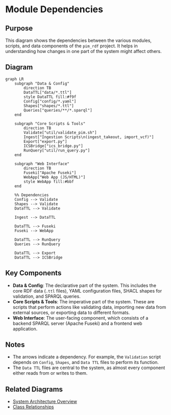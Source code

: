 # Module Dependencies

## Purpose
This diagram shows the dependencies between the various modules, scripts, and data components of the `pim_rdf` project. It helps in understanding how changes in one part of the system might affect others.

## Diagram
```mermaid
graph LR
    subgraph "Data & Config"
        direction TB
        DataTTL["data/*.ttl"]
        style DataTTL fill:#f9f
        Config["config/*.yaml"]
        Shapes["shapes/*.ttl"]
        Queries["queries/**/*.sparql"]
    end

    subgraph "Core Scripts & Tools"
        direction TB
        Validate["util/validate_pim.sh"]
        Ingest["Ingestion Scripts\n(ingest_takeout, import_vcf)"]
        Export["export.py"]
        ICSBridge["ics_bridge.py"]
        RunQuery["util/run_query.py"]
    end

    subgraph "Web Interface"
        direction TB
        Fuseki["Apache Fuseki"]
        WebApp["Web App (JS/HTML)"]
        style WebApp fill:#bbf
    end

    %% Dependencies
    Config --> Validate
    Shapes --> Validate
    DataTTL --> Validate

    Ingest --> DataTTL

    DataTTL --> Fuseki
    Fuseki --> WebApp

    DataTTL --> RunQuery
    Queries --> RunQuery

    DataTTL --> Export
    DataTTL --> ICSBridge
```

## Key Components
- **Data & Config**: The declarative part of the system. This includes the core RDF data (`.ttl` files), YAML configuration files, SHACL shapes for validation, and SPARQL queries.
- **Core Scripts & Tools**: The imperative part of the system. These are scripts that perform actions like validating data, importing new data from external sources, or exporting data to different formats.
- **Web Interface**: The user-facing component, which consists of a backend SPARQL server (Apache Fuseki) and a frontend web application.

## Notes
- The arrows indicate a dependency. For example, the `Validation` script depends on `Config`, `Shapes`, and `Data TTL` files to perform its function.
- The `Data TTL` files are central to the system, as almost every component either reads from or writes to them.

## Related Diagrams
- [System Architecture Overview](../architecture/system-overview.md)
- [Class Relationships](./class-diagram.md)
